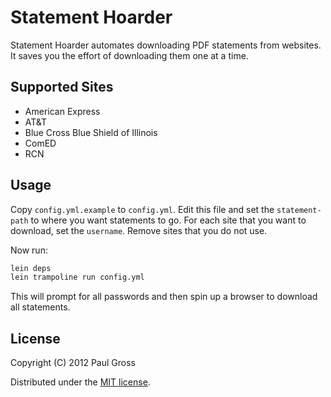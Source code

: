 # Statement Hoarder

Statement Hoarder automates downloading PDF statements from websites. It saves you the effort of downloading them one at a time.

## Supported Sites

* American Express
* AT&T
* Blue Cross Blue Shield of Illinois
* ComED
* RCN

## Usage

Copy `config.yml.example` to `config.yml`. Edit this file and set the `statement-path` to where you want statements to go. For each site that you want to download, set the `username`. Remove sites that you do not use.

Now run:

```bash
lein deps
lein trampoline run config.yml
```

This will prompt for all passwords and then spin up a browser to download all statements.

## License

Copyright (C) 2012 Paul Gross

Distributed under the [MIT license](http://www.opensource.org/licenses/MIT).
